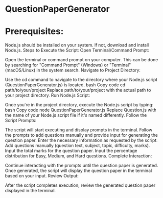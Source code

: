 
# QuestionPaperGenerator

 # Prerequisites:
Node.js should be installed on your system. If not, download and install Node.js.
Steps to Execute the Script:
Open Terminal/Command Prompt:

Open the terminal or command prompt on your computer.
This can be done by searching for "Command Prompt" (Windows) or "Terminal" (macOS/Linux) in the system search.
Navigate to Project Directory:

Use the cd command to navigate to the directory where your Node.js script (QuestionPaperGenerator.js) is located.
bash
Copy code
cd path/to/your/project
Replace path/to/your/project with the actual path to your project directory.
Run Node.js Script:

Once you're in the project directory, execute the Node.js script by typing:
bash
Copy code
node QuestionPaperGenerator.js
Replace Question.js with the name of your Node.js script file if it's named differently.
Follow the Script Prompts:

The script will start executing and display prompts in the terminal.
Follow the prompts to add questions manually and provide input for generating the question paper.
Enter the necessary information as requested by the script:
Add questions manually (question text, subject, topic, difficulty, marks).
Input the total marks for the question paper.
Input the percentage distribution for Easy, Medium, and Hard questions.
Complete Interaction:

Continue interacting with the prompts until the question paper is generated.
Once generated, the script will display the question paper in the terminal based on your input.
Review Output:

After the script completes execution, review the generated question paper displayed in the terminal.


